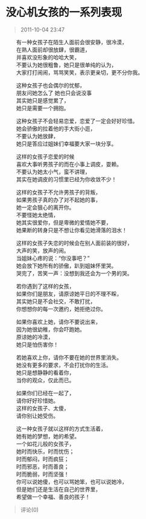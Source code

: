# 没心机女孩的一系列表现
> 2011-10-04 23:47


  
  
  
　　有一种女孩子在陌生人面前会很安静，很冷漠，  
　　在熟人面前却很放肆，很霸道，  
　　并喜欢没形象的哈哈大笑，  
　　不要认为她很粗鲁，她只是很单纯的认为，  
　　大家打打闹闹，骂骂笑笑，表示更亲切，更不分你我。  
  
　　这种女孩子也会偶尔的忧郁，  
　　朋友问她怎么了 她也只会说没事  
　　其实她只是感觉累了，  
　　她只是需要一个拥抱。  
  
　　这种女孩子不会轻易恋爱，恋爱了一定会好好珍惜。  
　　她会骄傲的拉着他的手大街小逛，  
　　不要认为她放肆，  
　　她只是答应过姐妹们幸福要大家一块分享。  
  
　　这样的女孩子恋爱的时候  
　　喜欢大事听男孩子的而在小事上调皮，耍赖。  
　　不要认为她太小气，蛮不讲理，  
　　其实在她调皮的习惯里已经为你收敛不少！  
  
　　这样的女孩子不允许男孩子的背叛，  
　　如果男孩子真的办了对不起她的事，  
　　她一定会狠心的离开你。  
　　不要怪她太绝情，  
　　她其实很爱你，但是卑微的爱情她不要，  
　　她果断的转身只是不想让你看见她滑落的泪水！  
  
　　这样的女孩子失恋的时候会在别人面前装的很好，  
　　大声的笑，放声的闹。  
　　当姐妹心疼的说：“你没事吧？”  
　　她会放下她所有的骄傲，趴到姐妹怀里哭。  
　　哭完了，苦笑一声：没想到我还会为一个男的哭。  
  
　　若你遇到了这样的女孩，  
　　如果你们是朋友，请原谅她平日的不理不睬，  
　　其实她只是不会社交，不敢打扰，  
　　你想想你的每一次邀约，她拒绝过你。  
  
　　如果你喜欢上她，请你不要说出来，  
　　因为她很幼稚，你会吓跑她。  
　　原谅她的冷漠，  
　　她只是怕伤害你！  
  
　　若她喜欢上你，请你不要在她的世界里消失。  
　　她没有更多的要求，不会打扰你的生活。  
　　她只是想静静的看着你，  
　　当你的观众，仅此而已。  
  
　　如果你们已经在一起了，  
　　请你好好珍惜她。  
　　这样的女孩子、太傻，  
　　请你别让她受伤。  
  
　　这一种女孩子就以这样的方式生活着，  
　　她有她的梦想，她的希望。  
　　一个如花儿般的女孩子，  
　　她时而快乐，时而忧伤；  
　　时而郁闷，时而疯狂；  
　　时而邪恶，时而善良；  
　　时而脆弱，时而坚强！  
　　你可以说她傻，也可以骂她笨，也可以说她冷，  
　　但是她们还是生活在自己的世界里，  
　　希望做一个幸福、善良的孩子！
> 评论(0)


